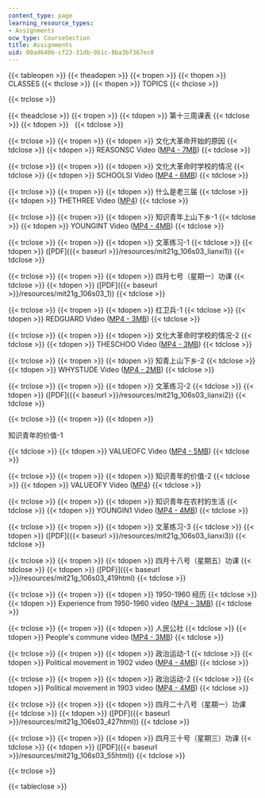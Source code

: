```yaml
---
content_type: page
learning_resource_types:
- Assignments
ocw_type: CourseSection
title: Assignments
uid: 00ad640b-cf23-31db-9b1c-8ba3bf367ec0
---
```


{{< tableopen >}}
{{< theadopen >}}
{{< tropen >}}
{{< thopen >}}
CLASSES
{{< thclose >}}
{{< thopen >}}
TOPICS
{{< thclose >}}

{{< trclose >}}

{{< theadclose >}}
{{< tropen >}}
{{< tdopen >}}
第十三周课表
{{< tdclose >}}
{{< tdopen >}}
 
{{< tdclose >}}

{{< trclose >}}
{{< tropen >}}
{{< tdopen >}}
文化大革命开始的原因
{{< tdclose >}}
{{< tdopen >}}
REASONSC Video ([MP4 - 7MB](http://www.archive.org/download/MIT21F.106S03/REASONSC-220k.mp4))
{{< tdclose >}}

{{< trclose >}}
{{< tropen >}}
{{< tdopen >}}
文化大革命时学校的情况
{{< tdclose >}}
{{< tdopen >}}
SCHOOLSI Video ([MP4 - 6MB](http://www.archive.org/download/MIT21F.106S03/SCHOOLSI-220k.mp4))
{{< tdclose >}}

{{< trclose >}}
{{< tropen >}}
{{< tdopen >}}
什么是老三届
{{< tdclose >}}
{{< tdopen >}}
THETHREE Video ([MP4](http://www.archive.org/download/MIT21F.106S03/THETHREE-220k.mp4))
{{< tdclose >}}

{{< trclose >}}
{{< tropen >}}
{{< tdopen >}}
知识青年上山下乡-1
{{< tdclose >}}
{{< tdopen >}}
YOUNGINT Video ([MP4 - 4MB](http://www.archive.org/download/MIT21F.106S03/YOUNGINT-220k.mp4))
{{< tdclose >}}

{{< trclose >}}
{{< tropen >}}
{{< tdopen >}}
文革练习-1
{{< tdclose >}}
{{< tdopen >}}
([PDF]({{< baseurl >}}/resources/mit21g_106s03_lianxi1))
{{< tdclose >}}

{{< trclose >}}
{{< tropen >}}
{{< tdopen >}}
四月七号（星期一）功课
{{< tdclose >}}
{{< tdopen >}}
([PDF]({{< baseurl >}}/resources/mit21g_106s03_1))
{{< tdclose >}}

{{< trclose >}}
{{< tropen >}}
{{< tdopen >}}
红卫兵-1
{{< tdclose >}}
{{< tdopen >}}
REDGUARD Video ([MP4 - 3MB](http://www.archive.org/download/MIT21F.106S03/REDGUARD-220k.mp4))
{{< tdclose >}}

{{< trclose >}}
{{< tropen >}}
{{< tdopen >}}
文化大革命时学校的情况-2
{{< tdclose >}}
{{< tdopen >}}
THESCHOO Video ([MP4 - 3MB](http://www.archive.org/download/MIT21F.106S03/THESCHOO-220k.mp4))
{{< tdclose >}}

{{< trclose >}}
{{< tropen >}}
{{< tdopen >}}
知青上山下乡-2
{{< tdclose >}}
{{< tdopen >}}
WHYSTUDE Video ([MP4 - 2MB](http://www.archive.org/download/MIT21F.106S03/WHYSTUDE-220k.mp4))
{{< tdclose >}}

{{< trclose >}}
{{< tropen >}}
{{< tdopen >}}
文革练习-2
{{< tdclose >}}
{{< tdopen >}}
([PDF]({{< baseurl >}}/resources/mit21g_106s03_lianxi2))
{{< tdclose >}}

{{< trclose >}}
{{< tropen >}}
{{< tdopen >}}


知识青年的价值-1


{{< tdclose >}}
{{< tdopen >}}
VALUEOFC Video ([MP4 - 5MB](http://www.archive.org/download/MIT21F.106S03/VALUEOFC-220k.mp4))
{{< tdclose >}}

{{< trclose >}}
{{< tropen >}}
{{< tdopen >}}
知识青年的价值-2
{{< tdclose >}}
{{< tdopen >}}
VALUEOFY Video ([MP4](http://www.archive.org/download/MIT21F.106S03/VALUEOFY-220k.mp4))
{{< tdclose >}}

{{< trclose >}}
{{< tropen >}}
{{< tdopen >}}
知识青年在农村的生活
{{< tdclose >}}
{{< tdopen >}}
YOUNGIN1 Video ([MP4 - 4MB](http://www.archive.org/download/MIT21F.106S03/YOUNGIN1-220k.mp4))
{{< tdclose >}}

{{< trclose >}}
{{< tropen >}}
{{< tdopen >}}
文革练习-3
{{< tdclose >}}
{{< tdopen >}}
([PDF]({{< baseurl >}}/resources/mit21g_106s03_lianxi3))
{{< tdclose >}}

{{< trclose >}}
{{< tropen >}}
{{< tdopen >}}
四月十八号（星期五）功课
{{< tdclose >}}
{{< tdopen >}}
([PDF)]({{< baseurl >}}/resources/mit21g_106s03_419html)
{{< tdclose >}}

{{< trclose >}}
{{< tropen >}}
{{< tdopen >}}
1950-1960 经历
{{< tdclose >}}
{{< tdopen >}}
Experience from 1950-1960 video ([MP4 - 3MB](http://www.archive.org/download/MIT21F.106S03/Experience_from_1950-19601-80k.mp4))
{{< tdclose >}}

{{< trclose >}}
{{< tropen >}}
{{< tdopen >}}
人民公社
{{< tdclose >}}
{{< tdopen >}}
People's commune video ([MP4 - 3MB](http://www.archive.org/download/MIT21F.106S03/Peoples_commune01-80k.mp4))
{{< tdclose >}}

{{< trclose >}}
{{< tropen >}}
{{< tdopen >}}
政治运动-1
{{< tdclose >}}
{{< tdopen >}}
Political movement in 1902 video ([MP4 - 4MB](http://www.archive.org/download/MIT21F.106S03/Political_movement_in_1902-80k.mp4))
{{< tdclose >}}

{{< trclose >}}
{{< tropen >}}
{{< tdopen >}}
政治运动-2
{{< tdclose >}}
{{< tdopen >}}
Political movement in 1903 video ([MP4 - 4MB](http://www.archive.org/download/MIT21F.106S03/Political_movement_in_1903-80k.mp4))
{{< tdclose >}}

{{< trclose >}}
{{< tropen >}}
{{< tdopen >}}
四月二十八号（星期一）功课
{{< tdclose >}}
{{< tdopen >}}
([PDF]({{< baseurl >}}/resources/mit21g_106s03_427html))
{{< tdclose >}}

{{< trclose >}}
{{< tropen >}}
{{< tdopen >}}
四月三十号（星期三）功课
{{< tdclose >}}
{{< tdopen >}}
([PDF]({{< baseurl >}}/resources/mit21g_106s03_55html))
{{< tdclose >}}

{{< trclose >}}

{{< tableclose >}}
